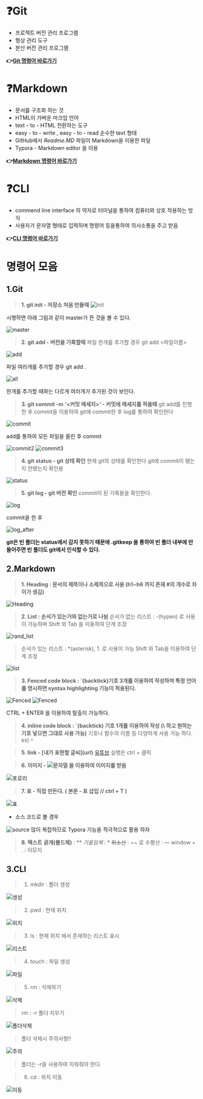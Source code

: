 # ❓Git

* 프로젝트 버전 관리 프로그램
* 형상 관리 도구
* 분산 버전 관리 프로그램

**👉[Git 명령어 바로가기](#1git)**

# ❓Markdown

* 문서를 구조화 하는 것
* HTML이 가벼운 마크업 언어
* text - to - HTML 전환하는 도구
* easy - to - write , easy - to - read 순수한 text 형태
* GitHub에서 *Readme.MD* 파일이 Markdown을 이용한 파일
* Typora - Markdown editor 을 이용

**👉[Markdown 명령어 바로가기](#2markdown)**

# ❓CLI

* commend line interface 의 약자로 터미널을 통하여 컴퓨터와 상호 작용하는 방식
* 사용자가 문자열 형태로 입력하며 명령어 등을통하여 의사소통을 주고 받음

**👉[CLI 명령어 바로가기](#3cli)**

# 명령어 모음

## 1.Git
> **1. git init - 저장소 처음 만들때**
 ![init](images/git/init.PNG)

 시행하면 아래 그림과 같이 master가 뜬 것을 볼 수 있다.

 ![master](images/git/master.PNG)

> **2. git add - 버전을 기록할때**
 파일 한개를 추가할 경우 git add <파일이름>

 ![add](images/git/add.PNG)

 파일 여러개를 추가할 경우 git add .

 ![all](images/git/all.PNG)

 한개를 추가할 때와는 다르게 여러개가 추가된 것이 보인다.

> **3. git commit -m '<커밋 메세지>' - 커밋에 메세지를 적을때**
 git add를 진행 한 후 commit을 이용하여 git에 commit한 후 log를 통하여 확인한다

 ![commit](images/git/commit.PNG)

 add를 통하여 모든 파일을 올린 후 commit

 ![commit2](images/git/commit2.PNG)
 ![commit3](images/git/commit3.PNG)

> **4. git status - git 상태 확인**
 현재 git의 상태를 확인한다 git에 commit이 됐는지 안됐는지 확인용

 ![status](images/git/status.PNG)

> **5. git log - git  버전 확인**
 commit이 된 기록들을 확인한다.

 ![log](images/git/log.PNG)

 commit을 한 후

 ![log_after](images/git/log_after.PNG)

**git은 빈 폴더는 status에서 감지 못하기 때문에 .gitkeep 을 통하여 빈 폴더 내부에 만들어주면 빈 폴더도 git에서 인식할 수 있다.**

## 2.Markdown
> **1. Heading : 문서의 제목이나 소제목으로 사용 (h1~h6 까지 존재 #의 개수로 차이가 생김)**

 ![Heading](images/Mark/Heading.png)

> **2. List : 순서가 있는거와 없는거로 나뉨**
 > 순서가  없는 리스트 : -(hypen) 로 사용이 가능하며 Shift 와 Tab 을 이용하여 단계 조정

 ![rand_list](images/Mark/rand_list.png)

 > 순서가 있는 리스트 : *(asterisk), 1. 로 사용이 가능 Shift 와 Tab을 이용하여 단계 조정

 ![list](images/Mark/list.png)

> **3. Fenced code block : \`(backtick)기호 3개를 이용하여 작성하며 특정 언어를 명시하면 syntax highlighting 기능이 적용된다.**

 ![Fenced](images/Mark/Fenced.png)
 ![Fenced](images/Mark/Fenced_plus.png)

 CTRL + ENTER 을 이용하여 탈출이 가능하다.

> **4. inline code block : \`(backtick) 기호 1개를 이용하여 작성 (\ 하고 원하는 기호 넣으면 그대로 사용 가능)**
 기호나 함수의 이름 등 다양하게 사용 가능 하다.
  ex) ` * `

> **5. link - [내가 표현할 글씨]\(url)**
 [유튜브](https://naver.com)
  > 실행은 ctrl + 클릭

> **6. 이미지 - ![문자열](url) 을 이용하여 이미지를 받음**

 ![포로리](images/Mark/poro.jpg)

> **7. 표 - 직접 만든다. ( 본문 - 표 삽입 // ctrl + T )**

 ![표](images/Mark/chart.png)

 - 소스 코드로 볼 경우

 ![source](images/Mark/source.png)
    많이 복잡하므로 Typora 기능을 적극적으로 활용 하자

> **8. 텍스트**
 **굵게(볼드체)** : **
 *기울임체* : *
 ~~취소선~~ : ~~ 로
 수평선 : —
 window + . : 이모지

## 3.CLI
> 1. mkdir : 폴더 생성

 ![생성](images/CLI/mkdir.PNG)

> 2. pwd : 현재 위치

 ![위치](images/CLI/pwd.PNG)

> 3. ls : 현재 위치 에서 존재하는 리스트 표시

 ![리스트](images/CLI/ls.PNG)

> 4. touch : 파일 생성

 ![파일](images/CLI/touch.PNG)

> 5. rm : 삭제하기

 ![삭제](images/CLI/rm_file.PNG)

> rm : -r 폴더 지우기

 ![폴더삭제](images/CLI/rm_folder.PNG)

> 폴더 삭제시 주의사항!!

 ![주의](images/CLI/rm_warning.PNG)

> 폴더는 -r을 사용하여 지워줘야 한다.

> 6. cd : 위치 이동

 ![이동](images/CLI/cd.PNG)